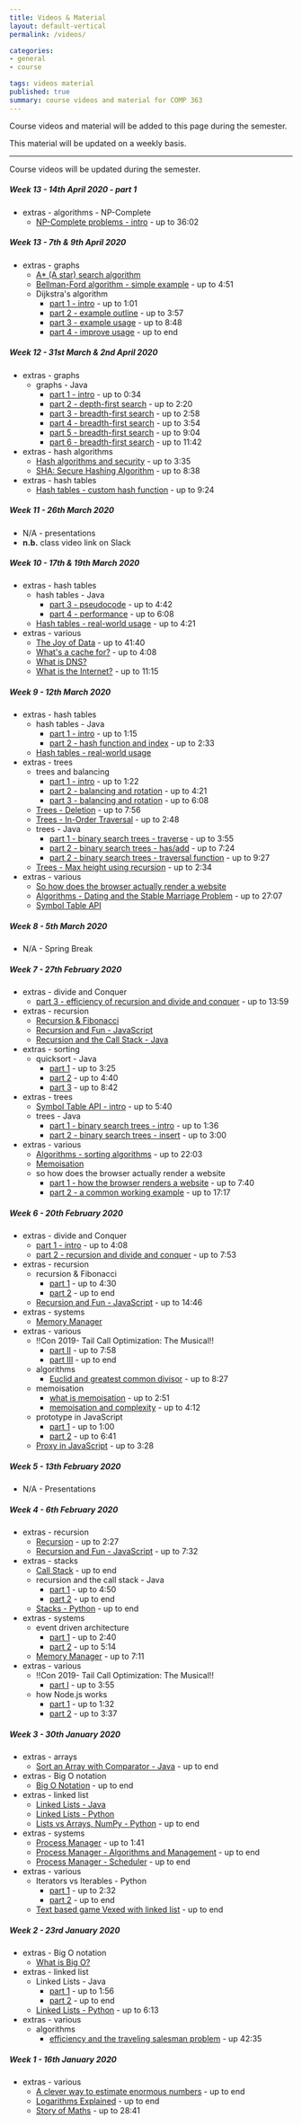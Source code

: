 ```yaml
---
title: Videos & Material
layout: default-vertical
permalink: /videos/

categories:
- general
- course

tags: videos material
published: true
summary: course videos and material for COMP 363
---
```


Course videos and material will be added to this page during the semester.

This material will be updated on a weekly basis.

***

Course videos will be updated during the semester.

##### Week 13 - 14th April 2020 - part 1

  * extras - algorithms - NP-Complete
    * [NP-Complete problems - intro](https://youtu.be/Q9HjeFD62Uk?t=1988) - up to 36:02

<!-- 
    * extras - algorithms - approximation
      * Heuristics and Airports
        * [part 1 - intro](https://youtu.be/Q9HjeFD62Uk?t=2542) - up to 45:16
        * [part 2 - heuristic algorithm](https://youtu.be/Q9HjeFD62Uk?t=2716) - up to 47:10
    
    * [Traveling Salesman Problem](https://youtu.be/Q9HjeFD62Uk?t=2162) - up to 38:40
    * extras - algorithms - Ongoing Use
      * [Ongoing use and application](https://youtu.be/Q9HjeFD62Uk?t=3253) - up to end
-->

##### Week 13 - 7th & 9th April 2020

  * extras - graphs
    * [A* (A star) search algorithm](https://youtu.be/ySN5Wnu88nE)
    * [Bellman-Ford algorithm - simple example](https://youtu.be/obWXjtg0L64) - up to 4:51
    * Dijkstra's algorithm
      * [part 1 - intro](https://youtu.be/GazC3A4OQTE) - up to 1:01
      * [part 2 - example outline](https://youtu.be/GazC3A4OQTE?t=62) - up to 3:57
      * [part 3 - example usage](https://youtu.be/GazC3A4OQTE?t=237) - up to 8:48
      * [part 4 - improve usage](https://youtu.be/GazC3A4OQTE?t=527) - up to end

##### Week 12 - 31st March & 2nd April 2020

  * extras - graphs
    * graphs - Java
      * [part 1 - intro](https://youtu.be/zaBhtODEL0w?t=8) - up to 0:34
      * [part 2 - depth-first search](https://youtu.be/zaBhtODEL0w?t=36) - up to 2:20
      * [part 3 - breadth-first search](https://youtu.be/zaBhtODEL0w?t=140) - up to 2:58
      * [part 4 - breadth-first search](https://youtu.be/zaBhtODEL0w?t=176) - up to 3:54
      * [part 5 - breadth-first search](https://youtu.be/zaBhtODEL0w?t=402) - up to 9:04
      * [part 6 - breadth-first search](https://youtu.be/zaBhtODEL0w?t=542) - up to 11:42
  * extras - hash algorithms
    * [Hash algorithms and security](https://youtu.be/b4b8ktEV4Bg?t=74) - up to 3:35
    * [SHA: Secure Hashing Algorithm](https://youtu.be/DMtFhACPnTY?t=57) - up to 8:38
  * extras - hash tables
    * [Hash tables - custom hash function](https://youtu.be/sTkWBIUH3Eo?t=448) - up to 9:24

##### Week 11 - 26th March 2020

  * N/A - presentations
  * **n.b.** class video link on Slack

##### Week 10 - 17th & 19th March 2020

  * extras - hash tables
    * hash tables - Java
      * [part 3 - pseudocode](https://youtu.be/shs0KM3wKv8?t=228) - up to 4:42
      * [part 4 - performance](https://youtu.be/shs0KM3wKv8?t=282) - up to 6:08
    * [Hash tables - real-world usage](https://youtu.be/sTkWBIUH3Eo?t=144) - up to 4:21
  * extras - various
    * [The Joy of Data](https://youtu.be/l6oKriR-RjM?t=2059) - up to 41:40
    * [What's a cache for?](https://youtu.be/6JpLD3PUAZk?t=74) - up to 4:08
    * [What is DNS?](https://youtu.be/HsQOWfc3Wic?t=7)
    * [What is the Internet?](https://youtu.be/XE_FPEFpHt4?t=308) - up to 11:15

##### Week 9 - 12th March 2020

  * extras - hash tables
    * hash tables - Java
      * [part 1 - intro](https://youtu.be/shs0KM3wKv8?t=7) - up to 1:15
      * [part 2 - hash function and index](https://youtu.be/shs0KM3wKv8?t=75) - up to 2:33
    * [Hash tables - real-world usage](https://youtu.be/sTkWBIUH3Eo)
  * extras - trees
    * trees and balancing
      * [part 1 - intro](https://youtu.be/q4fnJZr8ztY?t=13) - up to 1:22
      * [part 2 - balancing and rotation](https://youtu.be/q4fnJZr8ztY?t=81) - up to 4:21
      * [part 3 - balancing and rotation](https://youtu.be/q4fnJZr8ztY?t=262) - up to 6:08
    * [Trees - Deletion](https://youtu.be/g4y2h70D6Nk?t=32) - up to 7:56
    * [Trees - In-Order Traversal](https://youtu.be/5dySuyZf9Qg?t=4) - up to 2:48
    * trees - Java
      * [part 1 - binary search trees - traverse](https://youtu.be/oSWTXtMglKE?t=179) - up to 3:55
      * [part 2 - binary search trees - has/add](https://youtu.be/oSWTXtMglKE?t=240) - up to 7:24
      * [part 2 - binary search trees - traversal function](https://youtu.be/oSWTXtMglKE?t=444) - up to 9:27
    * [Trees - Max height using recursion](https://youtu.be/YT1994beXn0?t=3) - up to 2:34
  * extras - various
    * [So how does the browser actually render a website](https://youtu.be/SmE4OwHztCc)
    * [Algorithms - Dating and the Stable Marriage Problem](https://youtu.be/Q9HjeFD62Uk?t=1337) - up to 27:07
    * [Symbol Table API](https://youtu.be/ZmBIA0E7t6s&list=PL1l6HESgVLWdRm7qHz6gWOUhdZrtSAxOB&index=15&t=0s)

##### Week 8 - 5th March 2020

* N/A - Spring Break

##### Week 7 - 27th February 2020

  * extras - divide and Conquer
      * [part 3 - efficiency of recursion and divide and conquer](https://youtu.be/11V7Ik0IBHU?t=480) - up to 13:59
  * extras - recursion
    * [Recursion & Fibonacci](https://youtu.be/KEEKn7Me-ms)
    * [Recursion and Fun - JavaScript](https://youtu.be/k7-N8R0-KY4)
    * [Recursion and the Call Stack - Java](https://youtu.be/jRcll9qY6b0)
  * extras - sorting 
    * quicksort - Java
      * [part 1](https://youtu.be/SLauY6PpjW4?t=10) - up to 3:25
      * [part 2](https://youtu.be/SLauY6PpjW4?t=205) - up to 4:40
      * [part 3](https://youtu.be/SLauY6PpjW4?t=281) - up to 8:42
  * extras - trees
    * [Symbol Table API - intro](https://youtu.be/ZmBIA0E7t6s?t=30) - up to 5:40
    * trees - Java
      * [part 1 - binary search trees - intro](https://youtu.be/oSWTXtMglKE?t=22) - up to 1:36
      * [part 2 - binary search trees - insert](https://youtu.be/oSWTXtMglKE?t=97) - up to 3:00
  * extras - various
    * [Algorithms - sorting algorithms](https://youtu.be/Q9HjeFD62Uk?t=880) - up to 22:03 
    * [Memoisation](https://youtu.be/P8Xa2BitN3I&t=18s)
    * so how does the browser actually render a website
      * [part 1 - how the browser renders a website](https://youtu.be/SmE4OwHztCc?t=115) - up to 7:40
      * [part 2 - a common working example](https://youtu.be/SmE4OwHztCc?t=660) - up to 17:17

##### Week 6 - 20th February 2020

  * extras - divide and Conquer
    * [part 1 - intro](https://youtu.be/11V7Ik0IBHU?t=65) - up to 4:08
    * [part 2 - recursion and divide and conquer](https://youtu.be/11V7Ik0IBHU?t=279) - up to 7:53
  * extras - recursion
    * recursion & Fibonacci
      * [part 1](https://youtu.be/KEEKn7Me-ms?t=148) - up to 4:30
      * [part 2](https://youtu.be/KEEKn7Me-ms?t=270) - up to end
    * [Recursion and Fun - JavaScript](https://youtu.be/k7-N8R0-KY4?t=630) - up to 14:46
  * extras - systems
    * [Memory Manager](https://youtu.be/qdkxXygc3rE)
  * extras - various
    * !!Con 2019- Tail Call Optimization: The Musical!!
      * [part II](https://youtu.be/-PX0BV9hGZY?t=240) - up to 7:58
      * [part III](https://youtu.be/-PX0BV9hGZY?t=480) - up to end
    * algorithms
      * [Euclid and greatest common divisor](https://youtu.be/Q9HjeFD62Uk?t=321) - up to 8:27
    * memoisation
      * [what is memoisation](https://youtu.be/P8Xa2BitN3I&t=18s?t=13) - up to 2:51
      * [memoisation and complexity](https://youtu.be/P8Xa2BitN3I&t=18s?t=172) - up to 4:12
    * prototype in JavaScript
      * [part 1](https://youtu.be/riDVvXZ_Kb4?t=13) - up to 1:00
      * [part 2](https://youtu.be/riDVvXZ_Kb4?t=60) - up to 6:41
    * [Proxy in JavaScript](https://youtu.be/KJ3uYyUp-yo?t=3) - up to 3:28

##### Week 5 - 13th February 2020

* N/A - Presentations

##### Week 4 - 6th February 2020

  * extras - recursion
    * [Recursion](https://youtu.be/KEEKn7Me-ms?t=6) - up to 2:27
    * [Recursion and Fun - JavaScript](https://youtu.be/k7-N8R0-KY4?t=360) - up to 7:32
  * extras - stacks
    * [Call Stack](https://youtu.be/Q2sFmqvpBe0?t=290) - up to end
    * recursion and the call stack - Java
      * [part 1](https://youtu.be/jRcll9qY6b0) - up to 4:50
      * [part 2](https://youtu.be/jRcll9qY6b0?t=290) - up to end
    * [Stacks - Python](https://youtu.be/NKmasqr_Xkw?t=40) - up to end
  * extras - systems
    * event driven architecture
      * [part 1](https://youtu.be/XohG9yQe3Ps?t=38) - up to 2:40
      * [part 2](https://youtu.be/XohG9yQe3Ps?t=160) - up to 5:14
    * [Memory Manager](https://youtu.be/qdkxXygc3rE?t=374) - up to 7:11
  * extras - various
    * !!Con 2019- Tail Call Optimization: The Musical!!
      * [part I](https://youtu.be/-PX0BV9hGZY?t=19) - up to 3:55
    * how Node.js works
      * [part 1](https://youtu.be/jOupHNvDIq8?t=3) - up to 1:32
      * [part 2](https://youtu.be/jOupHNvDIq8?t=95) - up to 3:37

##### Week 3 - 30th January 2020

  * extras - arrays
    * [Sort an Array with Comparator - Java](https://youtu.be/SzzSwvQfKyk?t=7) - up to end
  * extras - Big O notation
    * [Big O Notation](https://youtu.be/v4cd1O4zkGw?t=9) - up to end
  * extras - linked list
    * [Linked Lists - Java](https://youtu.be/njTh_OwMljA)
    * [Linked Lists - Python](https://youtu.be/6r62JV_V9SU)
    * [Lists vs Arrays, NumPy - Python](https://youtu.be/BrZ5OoYzfN8?t=17) - up to end
  * extras - systems
    * [Process Manager](https://youtu.be/bS3QuOQgUu8) - up to 1:41
    * [Process Manager - Algorithms and Management](https://youtu.be/7FRW4iGjLrc) - up to end
    * [Process Manager - Scheduler](https://youtu.be/bS3QuOQgUu8?t=102) - up to end
  * extras - various
    * Iterators vs Iterables - Python
      * [part 1](https://youtu.be/vtmiYo_600M?t=19) - up to 2:32
      * [part 2](https://youtu.be/vtmiYo_600M?t=152) - up to end
    * [Text based game Vexed with linked list](https://youtu.be/l96Txo9XDkY) - up to end

##### Week 2 - 23rd January 2020

  * extras - Big O notation
    * [What is Big O?](https://youtu.be/MyeV2_tGqvw)
  * extras - linked list
    * Linked Lists - Java
      * [part 1](https://youtu.be/njTh_OwMljA?t=5) - up to 1:56
      * [part 2](https://youtu.be/njTh_OwMljA?t=118) - up to end
    * [Linked Lists - Python](https://youtu.be/6r62JV_V9SU?t=14) - up to 6:13
  * extras - various
    * algorithms
      * [efficiency and the traveling salesman problem](https://youtu.be/Q9HjeFD62Uk?t=1940) - up 42:35

##### Week 1 - 16th January 2020

  * extras - various
    * [A clever way to estimate enormous numbers](https://youtu.be/0YzvupOX8Is?t=110) - up to end
    * [Logarithms Explained](https://youtu.be/zzu2POfYv0Y) - up to end
    * [Story of Maths](https://youtu.be/pb0MSMGSIeY?t=1271) - up to 28:41 
 
